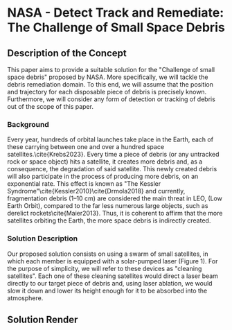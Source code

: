 # NASA - Detect Track and Remediate: The Challenge of Small Space Debris

## Description of the Concept

This paper aims to provide a suitable solution for the "Challenge of small space debris" proposed by NASA. More specifically, we will tackle the debris remediation domain.
To this end, we will assume that the position and trajectory for each disposable piece of debris is precisely known. Furthermore, we will consider any form of detection or tracking of debris out of the scope of this paper.

### Background

Every year, hundreds of orbital launches take place in the Earth, each of these carrying between one and over a hundred space satellites.\cite{Krebs2023}. Every time a piece of debris (or any untracked rock or space object) hits a satellite, it creates more debris and, as a consequence, the degradation of said satellite. This newly created debris will also participate in the process of producing more debris, on an exponential rate. This effect is known as "The Kessler Syndrome"\cite{Kessler2010}\cite{Drmola2018} and currently, fragmentation debris (1–10 cm) are considered the main threat in LEO, (Low Earth Orbit), compared to the far less numerous large objects, such as derelict rockets\cite{Maier2013}.
Thus, it is coherent to affirm that the more satellites orbiting the Earth, the more space debris is indirectly created. 

### Solution Description

Our proposed solution consists on using a swarm of small satellites, in which each member is equipped with a solar-pumped laser (Figure 1). For the purpose of simplicity, we will refer to these devices as "cleaning satellites".
Each one of these cleaning satellites would direct a laser beam directly to our target piece of debris and, using laser ablation, we would slow it down and lower its height enough for it to be absorbed into the atmosphere. 

## Solution Render

